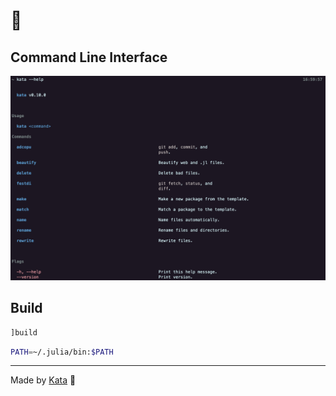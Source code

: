 # 💠

## Command Line Interface

![The screenshot of the help command](media/help.png)

## Build

```julia
]build
```

```bash
PATH=~/.julia/bin:$PATH
```

---

Made by [Kata](https://github.com/KwatMDPhD/Kata.jl) 🥋
